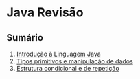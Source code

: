 # Java Revisão

## Sumário

1. [Introdução à Linguagem Java](https://github.com/emanoelvianna/java-revisao/blob/main/unidade%2000%20-%20Introdu%C3%A7%C3%A3o%20%C3%A0%20Linguagem%20Java.md)
2. [Tipos primitivos e manipulação de dados](https://github.com/emanoelvianna/java-revisao/blob/main/unidade%2001%20-%20Tipos%20primitivos%20e%20manipula%C3%A7%C3%A3o%20de%20dados.md)
3. [Estrutura condicional e de repetição](https://github.com/emanoelvianna/java-revisao/blob/main/unidade%2002%20-%20Estrutura%20condicional%20e%20de%20repeti%C3%A7%C3%A3o.md)
